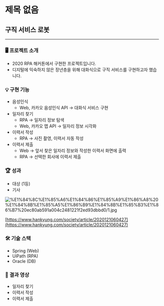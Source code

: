 # 제목 없음

## 구직 서비스 로봇

---

### 🖥️ 프로젝트 소개

- 2020 RPA 해커톤에서 구현한 프로젝트입니다.
- 디지털에 익숙하지 않은 장년층을 위해 대화식으로 구직 서비스를 구현하고자 했습니다.

### 💡 구현 기능

- 음성인식
    - Web, 카카오 음성인식 API → 대화식 서비스 구현
- 일자리 찾기
    - RPA → 일자리 정보 탐색
    - Web, 카카오 맵 API → 일자리 정보 시각화
- 이력서 작성
    - RPA → 사진 촬영, 이력서 자동 작성
- 이력서 제출
    - Web → 앞서 찾은 일자리 정보와 작성한 이력서 화면에 출력
    - RPA → 선택한 회사에 이력서 제출

### 🏆 성과

- 대상 (1등)
- 기사

![%E1%84%8C%E1%85%A6%E1%84%86%E1%85%A9%E1%86%A8%20%E1%84%8B%E1%85%A5%E1%86%B9%E1%84%8B%E1%85%B3%E1%86%B7%20ec80ab591a004c2481221f2ed93dbbd0/1.jpg](%E1%84%8C%E1%85%A6%E1%84%86%E1%85%A9%E1%86%A8%20%E1%84%8B%E1%85%A5%E1%86%B9%E1%84%8B%E1%85%B3%E1%86%B7%20ec80ab591a004c2481221f2ed93dbbd0/1.jpg)

[https://www.hankyung.com/society/article/2020121060427](https://www.hankyung.com/society/article/2020121060427)

### 🛠️ 기술 스택

- Spring (Web)
- UiPath (RPA)
- Oracle (DB)

### 🎥 결과 영상

- 일자리 찾기
- 이력서 작성
- 이력서 제출